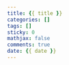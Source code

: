 ```yaml
---
title: {{ title }}
categories: []
tags: []
sticky: 0
mathjax: false
comments: true
date: {{ date }}
---
```


<!-- more -->
